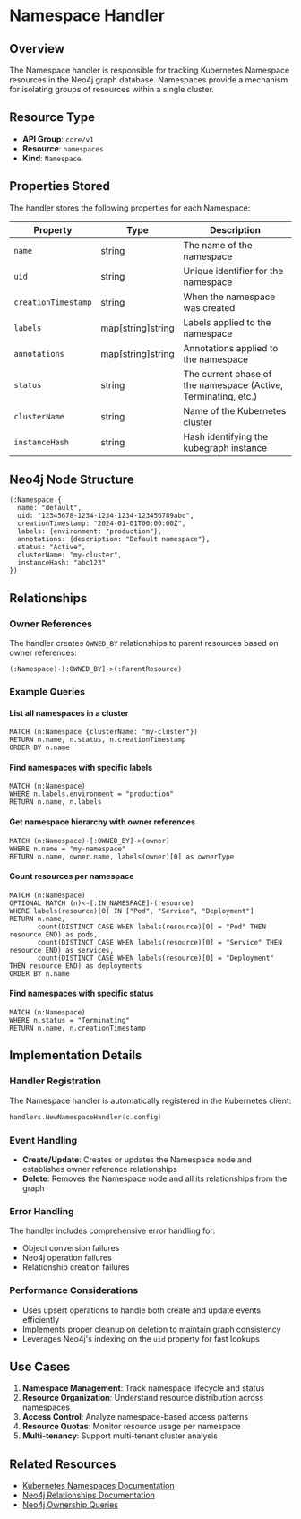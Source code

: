 # Namespace Handler

## Overview

The Namespace handler is responsible for tracking Kubernetes Namespace resources in the Neo4j graph database. Namespaces provide a mechanism for isolating groups of resources within a single cluster.

## Resource Type

- **API Group**: `core/v1`
- **Resource**: `namespaces`
- **Kind**: `Namespace`

## Properties Stored

The handler stores the following properties for each Namespace:

| Property | Type | Description |
|----------|------|-------------|
| `name` | string | The name of the namespace |
| `uid` | string | Unique identifier for the namespace |
| `creationTimestamp` | string | When the namespace was created |
| `labels` | map[string]string | Labels applied to the namespace |
| `annotations` | map[string]string | Annotations applied to the namespace |
| `status` | string | The current phase of the namespace (Active, Terminating, etc.) |
| `clusterName` | string | Name of the Kubernetes cluster |
| `instanceHash` | string | Hash identifying the kubegraph instance |

## Neo4j Node Structure

```cypher
(:Namespace {
  name: "default",
  uid: "12345678-1234-1234-1234-123456789abc",
  creationTimestamp: "2024-01-01T00:00:00Z",
  labels: {environment: "production"},
  annotations: {description: "Default namespace"},
  status: "Active",
  clusterName: "my-cluster",
  instanceHash: "abc123"
})
```

## Relationships

### Owner References

The handler creates `OWNED_BY` relationships to parent resources based on owner references:

```cypher
(:Namespace)-[:OWNED_BY]->(:ParentResource)
```

### Example Queries

#### List all namespaces in a cluster

```cypher
MATCH (n:Namespace {clusterName: "my-cluster"})
RETURN n.name, n.status, n.creationTimestamp
ORDER BY n.name
```

#### Find namespaces with specific labels

```cypher
MATCH (n:Namespace)
WHERE n.labels.environment = "production"
RETURN n.name, n.labels
```

#### Get namespace hierarchy with owner references

```cypher
MATCH (n:Namespace)-[:OWNED_BY]->(owner)
WHERE n.name = "my-namespace"
RETURN n.name, owner.name, labels(owner)[0] as ownerType
```

#### Count resources per namespace

```cypher
MATCH (n:Namespace)
OPTIONAL MATCH (n)<-[:IN_NAMESPACE]-(resource)
WHERE labels(resource)[0] IN ["Pod", "Service", "Deployment"]
RETURN n.name, 
       count(DISTINCT CASE WHEN labels(resource)[0] = "Pod" THEN resource END) as pods,
       count(DISTINCT CASE WHEN labels(resource)[0] = "Service" THEN resource END) as services,
       count(DISTINCT CASE WHEN labels(resource)[0] = "Deployment" THEN resource END) as deployments
ORDER BY n.name
```

#### Find namespaces with specific status

```cypher
MATCH (n:Namespace)
WHERE n.status = "Terminating"
RETURN n.name, n.creationTimestamp
```

## Implementation Details

### Handler Registration

The Namespace handler is automatically registered in the Kubernetes client:

```go
handlers.NewNamespaceHandler(c.config)
```

### Event Handling

- **Create/Update**: Creates or updates the Namespace node and establishes owner reference relationships
- **Delete**: Removes the Namespace node and all its relationships from the graph

### Error Handling

The handler includes comprehensive error handling for:
- Object conversion failures
- Neo4j operation failures
- Relationship creation failures

### Performance Considerations

- Uses upsert operations to handle both create and update events efficiently
- Implements proper cleanup on deletion to maintain graph consistency
- Leverages Neo4j's indexing on the `uid` property for fast lookups

## Use Cases

1. **Namespace Management**: Track namespace lifecycle and status
2. **Resource Organization**: Understand resource distribution across namespaces
3. **Access Control**: Analyze namespace-based access patterns
4. **Resource Quotas**: Monitor resource usage per namespace
5. **Multi-tenancy**: Support multi-tenant cluster analysis

## Related Resources

- [Kubernetes Namespaces Documentation](https://kubernetes.io/docs/concepts/overview/working-with-objects/namespaces/)
- [Neo4j Relationships Documentation](docs/neo4j_relationships.md)
- [Neo4j Ownership Queries](docs/neo4j_ownership_queries.md) 
